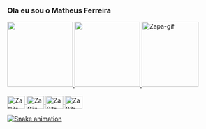 ### Ola eu sou o Matheus Ferreira
<div>
  <a href="https://github.com/TioZapa">
  <img height="150em" src="https://github-readme-stats.vercel.app/api?username=TioZapa&show_icons=true&theme=dark&include_all_commits=true&count_private=true"/>
  <img height="150em" src="https://github-readme-stats.vercel.app/api/top-langs/?username=TioZapa&layout=compact&langs_count=16&theme=dark"/>
  <img position="right" alt="Zapa-gif" height="150" width="130" src="https://cdn.discordapp.com/attachments/603756048389767179/954203260414197790/output_QUZDSQ.gif" />
</div>
  
<div style="display: inline_block"><br>
  <img align="center" alt="Zapa-Css" height="30" width="40" src="https://cdn.jsdelivr.net/gh/devicons/devicon/icons/css3/css3-original.svg" />
  <img align="center" alt="Zapa-Html" height="30" width="40" src="https://cdn.jsdelivr.net/gh/devicons/devicon/icons/html5/html5-original.svg" />
  <img align="center" alt="Zapa-Html" height="30" width="40" src="https://cdn.jsdelivr.net/gh/devicons/devicon/icons/python/python-original.svg" />
  <img align="center" alt="Zapa-cmaismais" height="30" width="40" src="https://cdn.jsdelivr.net/gh/devicons/devicon/icons/cplusplus/cplusplus-original.svg" />
  <br>
  

 ![Snake animation](https://github.com/TioZapa/TioZapa/blob/output/github-contribution-grid-snake.svg)
</div>

